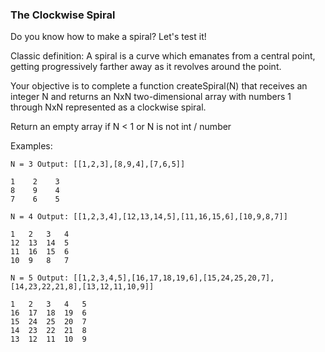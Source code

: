 ### The Clockwise Spiral

Do you know how to make a spiral? Let's test it!

Classic definition: A spiral is a curve which emanates from a central point, getting progressively farther away as it revolves around the point.

Your objective is to complete a function createSpiral(N) that receives an integer N and returns an NxN two-dimensional array with numbers 1 through NxN represented as a clockwise spiral.

Return an empty array if N < 1 or N is not int / number

Examples:
```
N = 3 Output: [[1,2,3],[8,9,4],[7,6,5]]

1    2    3    
8    9    4    
7    6    5    

N = 4 Output: [[1,2,3,4],[12,13,14,5],[11,16,15,6],[10,9,8,7]]

1   2   3   4
12  13  14  5
11  16  15  6
10  9   8   7

N = 5 Output: [[1,2,3,4,5],[16,17,18,19,6],[15,24,25,20,7],[14,23,22,21,8],[13,12,11,10,9]]

1   2   3   4   5    
16  17  18  19  6    
15  24  25  20  7    
14  23  22  21  8    
13  12  11  10  9
